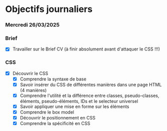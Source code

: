 # Objectifs journaliers

### Mercredi 26/03/2025

### Brief

- [x] Travailler sur le Brief CV (à finir absolument avant d'attaquer le CSS !!!)

### CSS

- [x] Découvrir le CSS 
  - [x] Comprendre la syntaxe de base
  - [x] Savoir insérer du CSS de différentes manières dans une page HTML (4 manières)
  - [x] Comprendre l'utilité et la différence entre classes, pseudo-classes, éléments, pseudo-éléments, IDs et le selecteur universel
  - [x] Savoir appliquer une mise en forme sur les éléments
  - [x] Comprendre le box model
  - [x] Découvrir le positionnement en CSS
  - [x] Comprendre la spécificité en CSS
